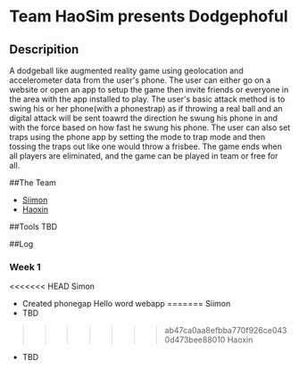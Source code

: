 # Team HaoSim presents **Dodgephoful**
## Descripition
A dodgeball like augmented reality game using geolocation and accelerometer data from the user's phone. The user can either go on a website or open an app to setup the game then invite friends or everyone in the area with the app installed to play. The user's basic attack method is to swing his or her phone(with a phonestrap) as if throwing a real ball and an digital attack will be sent toawrd the direction he swung his phone in and with the force based on how fast he swung his phone. The user can also set traps using the phone app by setting the mode to trap mode and then tossing the traps out like one would throw a frisbee. The game ends when all players are eliminated, and the game can be played in team or free for all.

##The Team
- [Siimon](https://github.com/Siimon13)
- [Haoxin](https://github.com/HaoxinLuo)

##Tools
TBD

##Log
### Week 1
<<<<<<< HEAD
Simon
- Created phonegap Hello word webapp
=======
Siimon
- TBD

>>>>>>> ab47ca0aa8efbba770f926ce0430d473bee88010
Haoxin
- TBD
